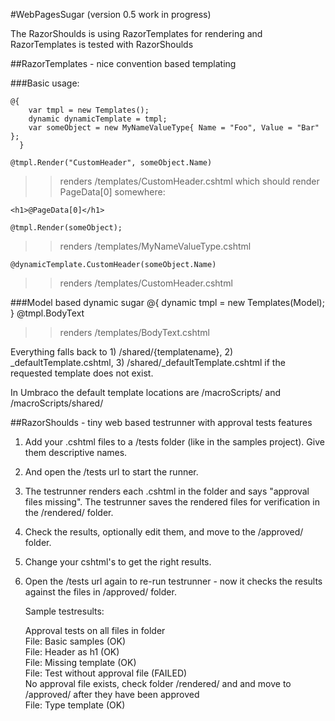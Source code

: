 #WebPagesSugar
(version 0.5 work in progress)

The RazorShoulds is using RazorTemplates for rendering and RazorTemplates is tested with RazorShoulds

##RazorTemplates - nice convention based templating

###Basic usage:
  
	@{
		var tmpl = new Templates();
		dynamic dynamicTemplate = tmpl;
		var someObject = new MyNameValueType{ Name = "Foo", Value = "Bar" };
	  }

	@tmpl.Render("CustomHeader", someObject.Name)
>>renders /templates/CustomHeader.cshtml which should render PageData[0] somewhere:

	<h1>@PageData[0]</h1>

	@tmpl.Render(someObject);
>>renders /templates/MyNameValueType.cshtml

	@dynamicTemplate.CustomHeader(someObject.Name)
>>renders /templates/CustomHeader.cshtml

###Model based dynamic sugar
	@{
		dynamic tmpl = new Templates(Model);
	}
	@tmpl.BodyText
>>renders /templates/BodyText.cshtml

Everything falls back to 1) /shared/{templatename}, 2) _defaultTemplate.cshtml, 3) /shared/_defaultTemplate.cshtml if the requested template does not exist.

In Umbraco the default template locations are /macroScripts/ and /macroScripts/shared/

##RazorShoulds - tiny web based testrunner with approval tests features

1. Add your .cshtml files to a /tests folder (like in the samples project). Give them descriptive names.
2. And open the /tests url to start the runner. 
3. The testrunner renders each .cshtml in the folder and says "approval files missing". The testrunner saves the 
rendered files for verification in the /rendered/ folder.
4. Check the results, optionally edit them, and move to the /approved/ folder. 
5. Change your cshtml's to get the right results.
6. Open the /tests url again to re-run testrunner - now it checks the results against the files in /approved/ folder.

    Sample testresults:

    Approval tests on all files in folder  
    File: Basic samples (OK)  
    File: Header as h1 (OK)  
    File: Missing template (OK)  
    File: Test without approval file (FAILED)  
    No approval file exists, check folder /rendered/ and and move to /approved/ after they have been approved  
    File: Type template (OK)